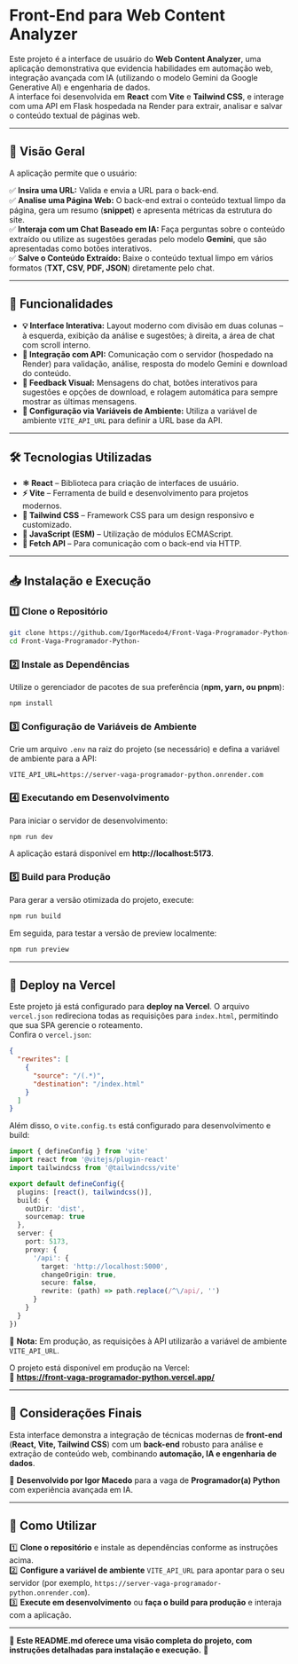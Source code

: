 # Front-End para Web Content Analyzer

Este projeto é a interface de usuário do **Web Content Analyzer**, uma aplicação demonstrativa que evidencia habilidades em automação web, integração avançada com IA (utilizando o modelo Gemini da Google Generative AI) e engenharia de dados.  
A interface foi desenvolvida em **React** com **Vite** e **Tailwind CSS**, e interage com uma API em Flask hospedada na Render para extrair, analisar e salvar o conteúdo textual de páginas web.

---

## 📌 Visão Geral

A aplicação permite que o usuário:

✅ **Insira uma URL:** Valida e envia a URL para o back-end.  
✅ **Analise uma Página Web:** O back-end extrai o conteúdo textual limpo da página, gera um resumo (**snippet**) e apresenta métricas da estrutura do site.  
✅ **Interaja com um Chat Baseado em IA:** Faça perguntas sobre o conteúdo extraído ou utilize as sugestões geradas pelo modelo **Gemini**, que são apresentadas como botões interativos.  
✅ **Salve o Conteúdo Extraído:** Baixe o conteúdo textual limpo em vários formatos (**TXT, CSV, PDF, JSON**) diretamente pelo chat.

---

## 🚀 Funcionalidades

- **💡 Interface Interativa:** Layout moderno com divisão em duas colunas – à esquerda, exibição da análise e sugestões; à direita, a área de chat com scroll interno.
- **🔗 Integração com API:** Comunicação com o servidor (hospedado na Render) para validação, análise, resposta do modelo Gemini e download do conteúdo.
- **🎨 Feedback Visual:** Mensagens do chat, botões interativos para sugestões e opções de download, e rolagem automática para sempre mostrar as últimas mensagens.
- **🔧 Configuração via Variáveis de Ambiente:** Utiliza a variável de ambiente `VITE_API_URL` para definir a URL base da API.

---

## 🛠️ Tecnologias Utilizadas

- **⚛️ React** – Biblioteca para criação de interfaces de usuário.
- **⚡ Vite** – Ferramenta de build e desenvolvimento para projetos modernos.
- **🎨 Tailwind CSS** – Framework CSS para um design responsivo e customizado.
- **📜 JavaScript (ESM)** – Utilização de módulos ECMAScript.
- **🔄 Fetch API** – Para comunicação com o back-end via HTTP.

---

## 📥 Instalação e Execução

### 1️⃣ Clone o Repositório
```bash
git clone https://github.com/IgorMacedo4/Front-Vaga-Programador-Python-.git
cd Front-Vaga-Programador-Python-
```

### 2️⃣ Instale as Dependências
Utilize o gerenciador de pacotes de sua preferência (**npm, yarn, ou pnpm**):
```bash
npm install
```

### 3️⃣ Configuração de Variáveis de Ambiente
Crie um arquivo `.env` na raiz do projeto (se necessário) e defina a variável de ambiente para a API:
```env
VITE_API_URL=https://server-vaga-programador-python.onrender.com
```

### 4️⃣ Executando em Desenvolvimento
Para iniciar o servidor de desenvolvimento:
```bash
npm run dev
```
A aplicação estará disponível em **http://localhost:5173**.

### 5️⃣ Build para Produção
Para gerar a versão otimizada do projeto, execute:
```bash
npm run build
```
Em seguida, para testar a versão de preview localmente:
```bash
npm run preview
```

---

## 📡 Deploy na Vercel

Este projeto já está configurado para **deploy na Vercel**. O arquivo `vercel.json` redireciona todas as requisições para `index.html`, permitindo que sua SPA gerencie o roteamento.  
Confira o `vercel.json`:
```json
{
  "rewrites": [
    {
      "source": "/(.*)",
      "destination": "/index.html"
    }
  ]
}
```
Além disso, o `vite.config.ts` está configurado para desenvolvimento e build:
```typescript
import { defineConfig } from 'vite'
import react from '@vitejs/plugin-react'
import tailwindcss from '@tailwindcss/vite'

export default defineConfig({
  plugins: [react(), tailwindcss()],
  build: {
    outDir: 'dist',
    sourcemap: true
  },
  server: {
    port: 5173,
    proxy: {
      '/api': {
        target: 'http://localhost:5000',
        changeOrigin: true,
        secure: false,
        rewrite: (path) => path.replace(/^\/api/, '')
      }
    }
  }
})
```
📌 **Nota:** Em produção, as requisições à API utilizarão a variável de ambiente `VITE_API_URL`.

O projeto está disponível em produção na Vercel:  
🔗 **https://front-vaga-programador-python.vercel.app/**

---

## 📢 Considerações Finais

Esta interface demonstra a integração de técnicas modernas de **front-end** (**React, Vite, Tailwind CSS**) com um **back-end** robusto para análise e extração de conteúdo web, combinando **automação, IA e engenharia de dados**.

📌 **Desenvolvido por Igor Macedo** para a vaga de **Programador(a) Python** com experiência avançada em IA.  


---

## 🎯 Como Utilizar

1️⃣ **Clone o repositório** e instale as dependências conforme as instruções acima.  
2️⃣ **Configure a variável de ambiente** `VITE_API_URL` para apontar para o seu servidor (por exemplo, `https://server-vaga-programador-python.onrender.com`).  
3️⃣ **Execute em desenvolvimento** ou **faça o build para produção** e interaja com a aplicação.  

---

🔹 **Este README.md oferece uma visão completa do projeto, com instruções detalhadas para instalação e execução.** 🚀

